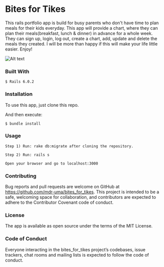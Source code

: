 # Bites for Tikes

This rails portfolio app is build for busy parents who don't have time to plan meals for their kids everyday. This app will provide a chart, where they can plan their meals(breakfast, lunch & dinner) in advance for a whole week. They can sign up, login, log out, create a chart, add, update and delete the meals they created. I will be more than happy if this will make your life little easier. Enjoy!

![Alt text]("app/assets/images/bitesfortikes.png")

### Built With

    $ Rails 6.0.2

### Installation
To use this app, just clone this repo.

And then execute:

    $ bundle install

### Usage
    Step 1) Run: rake db:migrate after cloning the repository.

    Step 2) Run: rails s

    Open your browser and go to localhost:3000

### Contributing
Bug reports and pull requests are welcome on GitHub at https://github.com/mdr-uma/bites_for_tikes. This project is intended to be a safe, welcoming space for collaboration, and contributors are expected to adhere to the Contributor Covenant code of conduct.

### License
The app is available as open source under the terms of the MIT License.

### Code of Conduct
Everyone interacting in the bites_for_tikes project’s codebases, issue trackers, chat rooms and mailing lists is expected to follow the code of conduct.

